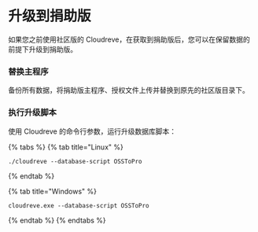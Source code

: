 # 升级到捐助版

如果您之前使用社区版的 Cloudreve，在获取到捐助版后，您可以在保留数据的前提下升级到捐助版。

### 替换主程序

备份所有数据，将捐助版主程序、授权文件上传并替换到原先的社区版目录下。

### 执行升级脚本

使用 Cloudreve 的命令行参数，运行升级数据库脚本：

{% tabs %}
{% tab title="Linux" %}
```
./cloudreve --database-script OSSToPro
```
{% endtab %}

{% tab title="Windows" %}
```
cloudreve.exe --database-script OSSToPro
```
{% endtab %}
{% endtabs %}

